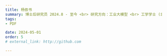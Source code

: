 ```yaml
---
title: 杨依书  
summary: 博士后研究员 2024.8 - 至今 <br> 研究方向：工业大模型 <br> 工学学士 (北京交通大学) <br> 工学硕士 (香港大学) <br> 哲学博士 (香港大学)
tags:
- PDF

date: 2024-05-01
order: 5
# external_link: http://github.com

---
```

